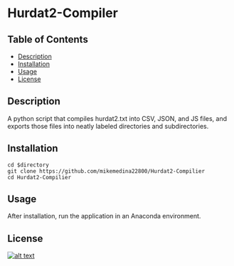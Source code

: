 ﻿# Hurdat2-Compiler
## Table of Contents
- [Description](#description)
- [Installation](#installation)
- [Usage](#usage)
- [License](#license)
## Description
A python script that compiles hurdat2.txt into CSV, JSON, and JS files, and exports those files into neatly labeled directories and subdirectories.
## Installation
```
cd $directory
git clone https://github.com/mikemedina22800/Hurdat2-Compilier
cd Hurdat2-Compilier
```
## Usage
After installation, run the application in an Anaconda environment.

## License
[![alt text](https://img.shields.io/badge/License-ISC-blue.svg)](https://opensource.org/licenses/ISC)
